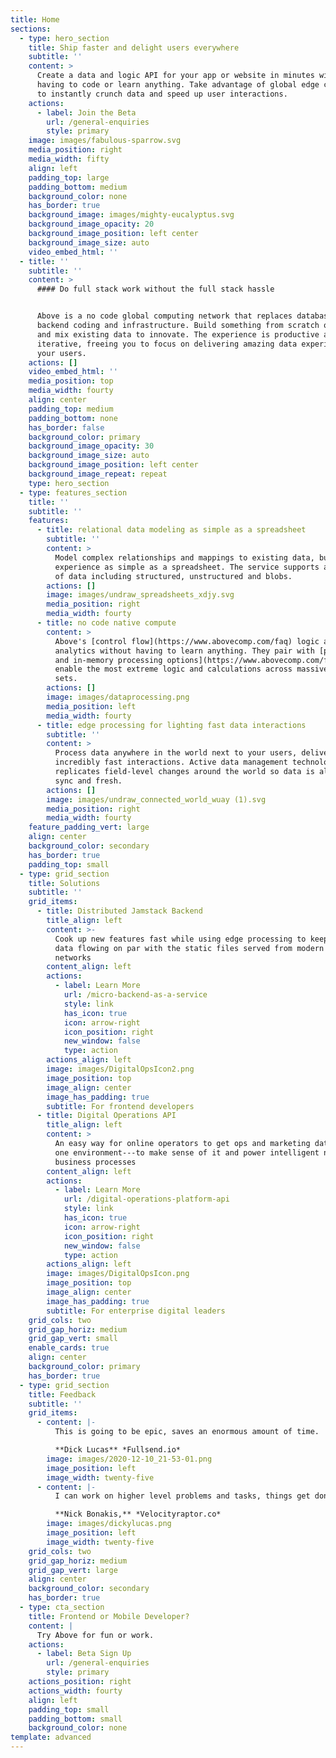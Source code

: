 ```yaml
---
title: Home
sections:
  - type: hero_section
    title: Ship faster and delight users everywhere
    subtitle: ''
    content: >
      Create a data and logic API for your app or website in minutes without
      having to code or learn anything. Take advantage of global edge computing
      to instantly crunch data and speed up user interactions.
    actions:
      - label: Join the Beta
        url: /general-enquiries
        style: primary
    image: images/fabulous-sparrow.svg
    media_position: right
    media_width: fifty
    align: left
    padding_top: large
    padding_bottom: medium
    background_color: none
    has_border: true
    background_image: images/mighty-eucalyptus.svg
    background_image_opacity: 20
    background_image_position: left center
    background_image_size: auto
    video_embed_html: ''
  - title: ''
    subtitle: ''
    content: >
      #### Do full stack work without the full stack hassle


      Above is a no code global computing network that replaces databases,
      backend coding and infrastructure. Build something from scratch or ingest
      and mix existing data to innovate. The experience is productive and
      iterative, freeing you to focus on delivering amazing data experiences for
      your users.
    actions: []
    video_embed_html: ''
    media_position: top
    media_width: fourty
    align: center
    padding_top: medium
    padding_bottom: none
    has_border: false
    background_color: primary
    background_image_opacity: 30
    background_image_size: auto
    background_image_position: left center
    background_image_repeat: repeat
    type: hero_section
  - type: features_section
    title: ''
    subtitle: ''
    features:
      - title: relational data modeling as simple as a spreadsheet
        subtitle: ''
        content: >
          Model complex relationships and mappings to existing data, but in an
          experience as simple as a spreadsheet. The service supports all kinds
          of data including structured, unstructured and blobs. 
        actions: []
        image: images/undraw_spreadsheets_xdjy.svg
        media_position: right
        media_width: fourty
      - title: no code native compute
        content: >
          Above's [control flow](https://www.abovecomp.com/faq) logic agents enable CRUD, business logic and
          analytics without having to learn anything. They pair with [parallel
          and in-memory processing options](https://www.abovecomp.com/faq) to
          enable the most extreme logic and calculations across massive data
          sets.
        actions: []
        image: images/dataprocessing.png
        media_position: left
        media_width: fourty
      - title: edge processing for lighting fast data interactions
        subtitle: ''
        content: >
          Process data anywhere in the world next to your users, delivering
          incredibly fast interactions. Active data management technology
          replicates field-level changes around the world so data is always in
          sync and fresh. 
        actions: []
        image: images/undraw_connected_world_wuay (1).svg
        media_position: right
        media_width: fourty
    feature_padding_vert: large
    align: center
    background_color: secondary
    has_border: true
    padding_top: small
  - type: grid_section
    title: Solutions
    subtitle: ''
    grid_items:
      - title: Distributed Jamstack Backend
        title_align: left
        content: >-
          Cook up new features fast while using edge processing to keep dynamic
          data flowing on par with the static files served from modern content
          networks
        content_align: left
        actions:
          - label: Learn More
            url: /micro-backend-as-a-service
            style: link
            has_icon: true
            icon: arrow-right
            icon_position: right
            new_window: false
            type: action
        actions_align: left
        image: images/DigitalOpsIcon2.png
        image_position: top
        image_align: center
        image_has_padding: true
        subtitle: For frontend developers
      - title: Digital Operations API
        title_align: left
        content: >
          An easy way for online operators to get ops and marketing data into
          one environment---to make sense of it and power intelligent new
          business processes
        content_align: left
        actions:
          - label: Learn More
            url: /digital-operations-platform-api
            style: link
            has_icon: true
            icon: arrow-right
            icon_position: right
            new_window: false
            type: action
        actions_align: left
        image: images/DigitalOpsIcon.png
        image_position: top
        image_align: center
        image_has_padding: true
        subtitle: For enterprise digital leaders
    grid_cols: two
    grid_gap_horiz: medium
    grid_gap_vert: small
    enable_cards: true
    align: center
    background_color: primary
    has_border: true
  - type: grid_section
    title: Feedback
    subtitle: ''
    grid_items:
      - content: |-
          This is going to be epic, saves an enormous amount of time.

          **Dick Lucas** *Fullsend.io*
        image: images/2020-12-10_21-53-01.png
        image_position: left
        image_width: twenty-five
      - content: |-
          I can work on higher level problems and tasks, things get done fast.

          **Nick Bonakis,** *Velocityraptor.co*
        image: images/dickylucas.png
        image_position: left
        image_width: twenty-five
    grid_cols: two
    grid_gap_horiz: medium
    grid_gap_vert: large
    align: center
    background_color: secondary
    has_border: true
  - type: cta_section
    title: Frontend or Mobile Developer?
    content: |
      Try Above for fun or work.
    actions:
      - label: Beta Sign Up
        url: /general-enquiries
        style: primary
    actions_position: right
    actions_width: fourty
    align: left
    padding_top: small
    padding_bottom: small
    background_color: none
template: advanced
---
```

